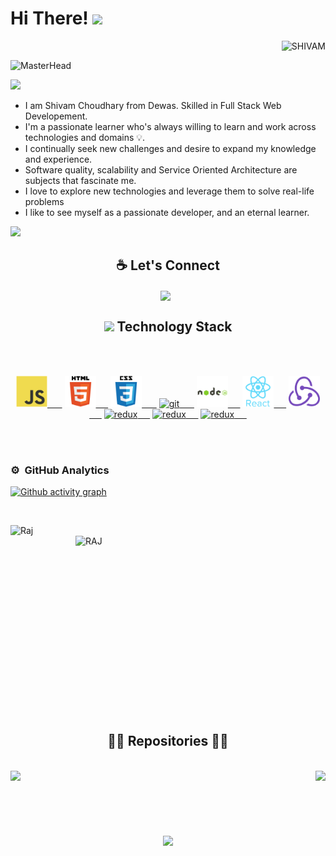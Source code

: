 # Hi There! <img src="https://camo.githubusercontent.com/e8e7b06ecf583bc040eb60e44eb5b8e0ecc5421320a92929ce21522dbc34c891/68747470733a2f2f6d656469612e67697068792e636f6d2f6d656469612f6876524a434c467a6361737252346961377a2f67697068792e676966" width="30px">


<p align="right"> <img src="https://komarev.com/ghpvc/?username=THESHIVAM007&label=Profile%20Views&color=1238b5&style=round" alt="SHIVAM" /> </p>

![MasterHead](https://qph.fs.quoracdn.net/main-qimg-fa7b4bdc3b2f73e749e5c2c646d4ae13)

<img src="https://raw.githubusercontent.com/andreasbm/readme/master/assets/lines/colored.png">
<p align="center">

- I am Shivam Choudhary from Dewas. Skilled in Full Stack Web Developement.
- I'm a passionate learner who's always willing to learn and work across technologies and domains 💡.
- I continually seek new challenges and desire to expand my knowledge and experience.
- Software quality, scalability and Service Oriented Architecture are subjects that fascinate me.
- I love to explore new technologies and leverage them to solve real-life problems 
- I like to see myself as a passionate developer, and an eternal learner.

<img src="https://raw.githubusercontent.com/andreasbm/readme/master/assets/lines/colored.png">

   



</p>


<!-- <br/><br/><br/><br/> -->
<h2 align="center">☕ Let's Connect</h2>
<p align="center">
<a href="https://www.linkedin.com/in/shivam03/"><img height="60" align="center" src="icons/linkedin.png?raw=true"></a>&nbsp;&nbsp;
</p>
<h2 align="center"><img src="icons/laptop.gif?raw=true" width="50"> Technology Stack </h2>
<br/><br/>
<p align="center">
   <a href="https://developer.mozilla.org/en-US/docs/Web/JavaScript" target="_blank"> <img src="https://raw.githubusercontent.com/devicons/devicon/master/icons/javascript/javascript-original.svg" alt="javascript" width="50" height="50"/> &nbsp;&nbsp;&nbsp;&nbsp;&nbsp;</a> 
   <a href="https://www.w3.org/html/" target="_blank"> <img src="https://raw.githubusercontent.com/devicons/devicon/master/icons/html5/html5-original-wordmark.svg" alt="html5" width="50" height="50"/>&nbsp;&nbsp;&nbsp;&nbsp;&nbsp;</a>
  <a href="https://www.w3schools.com/css/" target="_blank"> <img src="https://raw.githubusercontent.com/devicons/devicon/master/icons/css3/css3-original-wordmark.svg" alt="css3" width="50" height="50"/> &nbsp;&nbsp;&nbsp;&nbsp;&nbsp;</a> 
<a href="https://git-scm.com/" target="_blank"> <img src="https://www.vectorlogo.zone/logos/git-scm/git-scm-icon.svg" alt="git" width="50" height="50"/> &nbsp;&nbsp;&nbsp;&nbsp;&nbsp;</a> 
<a href="https://nodejs.org" target="_blank"> <img src="https://raw.githubusercontent.com/devicons/devicon/master/icons/nodejs/nodejs-original-wordmark.svg" alt="nodejs" width="50" height="50"/>&nbsp;&nbsp;&nbsp;&nbsp;&nbsp;</a> 
<a href="https://reactjs.org/" target="_blank"> <img src="https://raw.githubusercontent.com/devicons/devicon/master/icons/react/react-original-wordmark.svg" alt="react" width="50" height="50"/>&nbsp;&nbsp;&nbsp;&nbsp;&nbsp;</a>
  <a href="https://redux.js.org" target="_blank"> <img src="https://raw.githubusercontent.com/devicons/devicon/master/icons/redux/redux-original.svg" alt="redux" width="50" height="50"/>&nbsp;&nbsp;&nbsp;&nbsp;&nbsp;</a>
    <a href="https://www.mongodb.com/" target="_blank"> <img src="icons/mongo.png?raw=true" alt="redux" width="50" height="50"/>&nbsp;&nbsp;&nbsp;&nbsp;&nbsp;</a> 
    <a href="https://flutter.dev/" target="_blank"> <img src="icons/flutter.png?raw=true" alt="redux" width="50" height="50"/>&nbsp;&nbsp;&nbsp;&nbsp;&nbsp;</a> 
      <a href="https://dart.dev/" target="_blank"> <img src="icons/dart.png?raw=true" alt="redux" width="50" height="50"/>&nbsp;&nbsp;&nbsp;&nbsp;&nbsp;</a>  
      
  </p>
<br/><br/>

### ⚙️ &nbsp;GitHub Analytics
[![Github activity graph](https://activity-graph.herokuapp.com/graph?username=Raj-Mandloii&theme=react-dark&hide_border=false&color=BDDFFF&line=6E93B5&point=BDDFFF)](https://raj-mandloii.github.io/raj-mandloi/)

 <div >
 <br/>
<p><img align="left"  src="https://github-readme-stats.vercel.app/api/top-langs?username=Raj-Mandloii&show_icons=true&locale=en&layout=list&theme=radical" alt="Raj" width="380" /></p>
<p>&nbsp;<img align="right"  src="https://github-readme-streak-stats.herokuapp.com/?user=Raj-Mandloii&theme=dark" alt="RAJ" width="400" /></p>
<br/><br/><br/>


</div>

<br/><br/><br/><br/>

<br/><br/><br/><br/>


<br/><br/>


<h1></h1>
<h2 align="center">👨‍💻 Repositories 👨‍💻</h2>
<br>
<div width="100%" align="center">
  <a align="right" href="https://github.com/THESHIVAM007/gold-tub-6222" title="Hub Spot"><img align="left" height="115" src="https://github-readme-stats.vercel.app/api/pin/?username=THESHIVAM007&repo=gold-tub-6222&theme=react&border_color=61dafb&border_radius=10"></a>
  <a align="left" href="https://github.com/THESHIVAM007/max-fashion-website-clone" title="Max Fashion"><img align="right" height="115" src="https://github-readme-stats.vercel.app/api/pin/?username=THESHIVAM007&repo=max-fashion-website-clone&theme=react&border_color=61dafb&border_radius=10"></a>
 <br><br><br><br><br><br>
  <a align="right" href="https://github.com/Raj-Mandloii/Chat-App" title="Booking.com"><img align="center" height="115" src="https://github-readme-stats.vercel.app/api/pin/?username=Raj-Mandloii&repo=Chat-App&theme=react&border_color=61dafb&border_radius=10"></a>
</div>
<!-- <br/><br/> -->
<!-- <img src="https://github-readme-svg.vercel.app/api/v1/svg/road" alt="My endless road" /> -->
<!-- ## Watch my contribution graph get eaten by the snake 🐍
<!-- refer this: https://dev.to/mishmanners/how-to-enable-github-actions-on-your-profile-readme-for-a-contribution-graph-4l66 -->
<!-- ![Raj-Mandloii snake gif](https://github.com/Raj-Mandloii/Raj-Mandloii/blob/output/github-contribution-grid-snake.svg)    -->

<!-- ### Show some ❤️ by starring some of the repositories! 
Talking about my personal stuff:
   
- 🙋‍♂️ Full Stack Web Developer.
- 💻 The tech I'm interested HTML/CSS/Javascript/MERN stack.
- 📄 [Portfolio Link](https://theshivam007.github.io/)
--> 

  <!-- <a href="https://expressjs.com" target="_blank"> <img src="https://raw.githubusercontent.com/devicons/devicon/master/icons/express/express-original-wordmark.svg" alt="express" width="50" height="50"/>&nbsp;&nbsp;&nbsp;&nbsp;&nbsp;</a> 
[![portfolio](https://img.shields.io/badge/my_portfolio-000?style=for-the-badge&logo=appveyor&color=orange)](https://raj-mandloii.github.io/raj-mandloi/) 
-->


  
<!--   <a href="https://www.mongodb.com/" target="_blank"> <img src="https://raw.githubusercontent.com/devicons/devicon/master/icons/mongodb/mongodb-original-wordmark.svg" alt="mongodb" width="50" height="50"/>&nbsp;&nbsp;&nbsp;&nbsp;&nbsp;</a>  -->

<!--   <a href="https://www.mysql.com/" target="_blank"> <img src="https://raw.githubusercontent.com/devicons/devicon/master/icons/mysql/mysql-original-wordmark.svg" alt="mysql" width="50" height="50"/>&nbsp;&nbsp;&nbsp;&nbsp;&nbsp;</a> -->

<!--  ==============                                     GRAPH                                   ============ -->
<!-- <a href="https://github.com/Raj-Mandloii/github-readme-activity-graph"><img alt="krishna's Activity Graph" src="https://activity-graph.herokuapp.com/graph?username=KrishnaKumarKeshri96&bg_color=0D1117&color=5BCDEC&line=5BCDEC&point=FFFFFF&hide_border=true" /></a> 
-->
